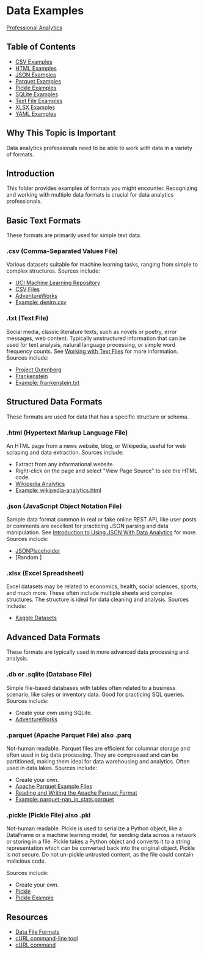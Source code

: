 # Data Examples

[Professional Analytics](https://github.com/denisecase/pro-analytics)

## Table of Contents

- [CSV Examples](csv/)
- [HTML Examples](html/)
- [JSON Examples](json/)
- [Parquet Examples](parquet/)
- [Pickle Examples](pickle/)
- [SQLite Examples](sqlite/)
- [Text File Examples](txt/)
- [XLSX Examples](xlsx/)
- [YAML Examples](yaml/)

## Why This Topic is Important

Data analytics professionals need to be able to work with data in a variety of formats.

## Introduction

This folder provides examples of formats you might encounter.
Recognizing and working with multiple data formats is crucial for data analytics
professionals.

## Basic Text Formats

These formats are primarily used for simple text data.

### .csv (Comma-Separated Values File)

Various datasets suitable for machine learning tasks, ranging from simple to
complex structures.
Sources include:

- [UCI Machine Learning Repository](https://archive.ics.uci.edu/ml/index.php)
- [CSV Files](https://people.sc.fsu.edu/~jburkardt/data/csv/csv.html)
- [AdventureWorks](https://github.com/nuitsjp/AdventureWorks-for-SQLite/tree/master/Source)
- [Example: deniro.csv](./csv/deniro.csv)

### .txt (Text File)

Social media, classic literature texts, such as novels or poetry,
error messages, web content.
Typically unstructured information that can be used for text analysis,
natural language processing, or simple word frequency counts.
See [Working with Text Files](https://cs.brown.edu/courses/csci0112/fall-2020/lectures/working-with-text-files.html)
for more information.
Sources include:

- [Project Gutenberg](https://www.gutenberg.org/)
- [Frankenstein](https://www.gutenberg.org/files/84/84-0.txt)
- [Example: frankenstein.txt](./txt/frankenstein.txt)

## Structured Data Formats

These formats are used for data that has a specific structure or schema.

### .html (Hypertext Markup Language File)

An HTML page from a news website, blog, or Wikipedia, useful for web
scraping and data extraction.
Sources include:

- Extract from any informational website.
- Right-click on the page and select "View Page Source" to see the HTML code.
- [Wikipedia Analytics](https://en.wikipedia.org/wiki/Analytics)
- [Example: wikipedia-analytics.html](./html/wikipedia-analytics.html)

### .json (JavaScript Object Notation File)

Sample data format common in real or fake online REST API, like user posts or
comments are excellent for practicing JSON parsing and data manipulation.
See [Introduction to Using JSON With Data Analytics](https://bootcamp.berkeley.edu/resources/coding/learn-data-analytics/introduction-to-using-json-with-data-analytics/)
for more.
Sources include:

- [JSONPlaceholder](https://jsonplaceholder.typicode.com/)
- [Random ]

### .xlsx (Excel Spreadsheet)

Excel datasets may be related to economics, health, social sciences, sports,
and much more.
These often include multiple sheets and complex structures.
The structure is ideal for data cleaning and analysis.
Sources include:

- [Kaggle Datasets](https://www.kaggle.com/datasets)

## Advanced Data Formats

These formats are typically used in more advanced data processing and analysis.

### .db or .sqlite (Database File)

Simple file-based databases with tables often related to a business scenario,
like sales or inventory data.
Good for practicing SQL queries.
Sources include:

- Create your own using SQLite.
- [AdventureWorks](https://github.com/nuitsjp/AdventureWorks-for-SQLite/blob/master/Source/instawltdb.sql)

### .parquet (Apache Parquet File) also .parq

Not-human readable.
Parquet files are efficient for columnar storage and often used in big data processing.
They are compressed and can be partitioned,
making them ideal for data warehousing and analytics. Often used in data lakes.
Sources include:

- Create your own.
- [Apache Parquet Example Files](https://github.com/apache/parquet-testing)
- [Reading and Writing the Apache Parquet Format](https://arrow.apache.org/docs/python/parquet.html)
- [Example: parquet-nan_in_stats.parquet](./parquet/nan_in_stats.parquet)

### .pickle (Pickle File) also .pkl

Not-human readable. Pickle is used to serialize a Python object,
like a DataFrame or a machine learning model, for sending data across a network
or storing in a file.
Pickle takes a Python object and converts it to a string representation which
can be converted back into the original object.
Pickle is not secure.
Do not un-pickle untrusted content, as the file could contain malicious code.

Sources include:

- Create your own.
- [Pickle](https://docs.python.org/3/library/pickle.html)
- [Pickle Example](https://www.datacamp.com/community/tutorials/pickle-python-tutorial)

## Resources

- [Data File Formats](https://en.wikipedia.org/wiki/List_of_file_formats#Data_file_formats)
- [cURL command-line tool](https://curl.se/)
- [cURL command](https://everything.curl.dev/)
